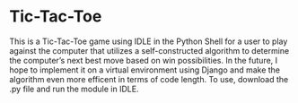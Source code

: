 # Tic-Tac-Toe
This is a Tic-Tac-Toe game using IDLE in the Python Shell for a user to play against the computer that utilizes a self-constructed algorithm to determine the computer’s next best move based on win possibilities.
In the future, I hope to implement it on a virtual environment using Django and make the algorithm even more efficent in terms of code length.
To use, download the .py file and run the module in IDLE.
